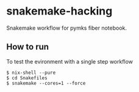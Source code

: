 # snakemake-hacking

Snakemake workflow for pymks fiber notebook.

## How to run

To test the evironment with a single step workflow

    $ nix-shell --pure
    $ cd Snakefiles
    $ snakemake --cores=1 --force
